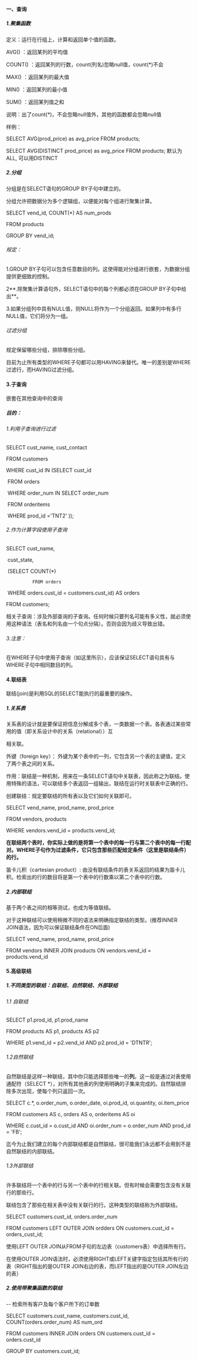 #### 一、查询

##### 1.聚集函数

定义：运行在行组上，计算和返回单个值的函数。

AVG() ：返回某列的平均值

COUNT() ：返回某列的行数，count(列名)忽略null值，count(*)不会

MAX() ：返回某列的最大值

MIN() ：返回某列的最小值

SUM() ：返回某列值之和

说明：出了count(*)，不会忽略null值外，其他的函数都会忽略null值

样例：

SELECT AVG(prod_price) as avg_price FROM products;

SELECT AVG(DISTINCT prod_price) as avg_price FROM products; 默认为ALL, 可以用DISTINCT 

##### 2.分组

分组是在SELECT语句的GROUP BY子句中建立的。

分组允许把数据分为多个逻辑组，以便能对每个组进行聚集计算。

SELECT vend_id, COUNT(*)  AS num_prods 

FROM products

GROUP BY vend_id;

###### 规定：

1.GROUP BY子句可以包含任意数目的列。这使得能对分组进行嵌套，为数据分组提供更细致的控制。

2**.除聚集计算语句外，SELECT语句中的每个列都必须在GROUP BY子句中给出**。

3.如果分组列中具有NULL值，则NULL将作为一个分组返回。如果列中有多行NULL值，它们将分为一组。

###### 过滤分组

规定保留哪些分组，排除哪些分组。

目前为止所有类型的WHERE子句都可以用HAVING来替代。唯一的差别是WHERE过滤行，而HAVING过滤分组。

#### 3.子查询

嵌套在其他查询中的查询

##### 目的：

###### 1.利用子查询进行过滤

SELECT cust_name, cust_contact

FROM customers

WHERE cust_id IN (SELECT cust_id

​                                  FROM orders

​                                  WHERE order_num IN SELECT order_num

​                                                                          FROM orderitems

​                                                                          WHERE prod_id ='TNT2' ));

###### 2.作为计算字段使用子查询

SELECT cust_name, 

​			  cust_state,

​			  (SELECT COUNT(*)

 			  FROM orders

​			   WHERE orders.cust_id = customers.cust_id) AS orders

FROM customers;

相关子查询：涉及外部查询的子查询。任何时候只要列名可能有多义性，就必须使用这种语法（表名和列名由一个句点分隔）。否则会因为歧义导致出错。

###### 3.注意：

在WHERE子句中使用子查询（如这里所示），应该保证SELECT语句具有与WHERE子句中相同数目的列。



#### 4.联结表

联结(join)是利用SQL的SELECT能执行的最重要的操作。

##### 1.关系表

关系表的设计就是要保证把信息分解成多个表，一类数据一个表。各表通过某些常用的值（即关系设计中的关系（relational））互

相关联。

外键（foreign key）： 外键为某个表中的一列，它包含另一个表的主键值，定义了两个表之间的关系。

作用：联结是一种机制，用来在一条SELECT语句中关联表，因此称之为联结。使用特殊的语法，可以联结多个表返回一组输出，联结在运行时关联表中正确的行。

创建联结：规定要联结的所有表以及它们如何关联即可。

SELECT vend_name, prod_name, prod_price

FROM vendors, products

WHERE vendors.vend_id = products.vend_id;

**在联结两个表时，你实际上做的是将第一个表中的每一行与第二个表中的每一行配对。WHERE子句作为过滤条件，它只包含那些匹配给定条件（这里是联结条件）的行。**

笛卡儿积（cartesian product）: 由没有联结条件的表关系返回的结果为笛卡儿积。检索出的行的数目将是第一个表中的行数乘以第二个表中的行数。

##### 2.内部联结

基于两个表之间的相等测试，也成为等值联结。

对于这种联结可以使用稍微不同的语法来明确指定联结的类型。(推荐INNER JOIN语法，因为可以保证联结条件在ON后面)

SELECT vend_name, prod_name, prod_price

FROM vendors INNER JOIN products ON vendors.vend_id = products.vend_id

#### 5.高级联结

##### 1.不同类型的联结：自联结、自然联结、外部联结

###### 1.1 自联结

SELECT p1.prod_id, p1.prod_name

FROM products AS p1, products AS p2

WHERE p1.vend_id = p2.vend_id AND p2.prod_id = 'DTNTR';

###### 1.2自然联结

自然联结是这样一种联结，其中你只能选择那些唯一的**列**。这一般是通过对表使用通配符（SELECT *），对所有其他表的列使用明确的子集来完成的。自然联结排除多次出现，使每个列只返回一次。

SELECT c.*, o.order_num, o.order_date, oi.prod_id, oi.quantity, oi.item_price

FROM customers AS c, orders AS o, orderitems AS oi

WHERE c.cust_id = o.cust_id AND oi.order_num = o.order_num AND prod_id = 'FB';

迄今为止我们建立的每个内部联结都是自然联结，很可能我们永远都不会用到不是自然联结的内部联结。

###### 1.3外部联结

许多联结将一个表中的行与另一个表中的行相关联。但有时候会需要包含没有关联行的那些行。

联结包含了那些在相关表中没有关联行的行。这种类型的联结称为外部联结。

SELECT customers.cust_id, orders.order_num

FROM customers LEFT OUTER JOIN ordders ON customers.cust_id = orders_cust_id;

使用LEFT OUTER JOIN从FROM子句的左边表（customers表）中选择所有行。

在使用OUTER JOIN语法时，必须使用RIGHT或LEFT关键字指定包括其所有行的表（RIGHT指出的是OUTER JOIN右边的表，而LEFT指出的是OUTER JOIN左边的表）

##### 2.使用带聚集函数的联结

-- 检索所有客户及每个客户所下的订单数

SELECT customers.cust_name, customers.cust_id, COUNT(orders.order_num) AS num_ord

FROM customers INNER JOIN orders ON customers.cust_id = orders.cust_id

GROUP BY customers.cust_id;

